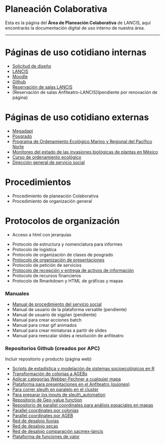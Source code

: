 # Planeación Colaborativa

Esta es la página del **Área de Planeación Colaborativa** de LANCIS, aquí encontrarás la documentación digital de uso interno de nuestra área.

* * *


# Páginas de uso cotidiano internas

- [Solicitud de diseño](https://docs.google.com/forms/d/e/1FAIpQLSfiIiApB2_MZ7rdXzqdCU5xLo7eGDBSzsUUbZYtQ-TJ4YcckQ/viewform)
- [LANCIS](http://lancis.ecologia.unam.mx/)
- [Moodle](http://aulas.mine.nu/recursos/login/index.php)
- [Github](https://github.com/lancis-apc/planeacion-colaborativa)
- [Reservación de salas LANCIS](http://web.ecologia.unam.mx/index.php/asuntos-internos/206-reservacion-de-aulas)
- [Reservación de salas Anfiteatro-LANCIS](pendiente por renovación de página)

# Páginas de uso cotidiano externas
- [Megadapt](http://megadapt.weebly.com)
- [Posgrado](http://sostenibilidad.posgrado.unam.mx/)
- [Programa de Ordenamiento Ecológico Marino y Regional del Pacífico Norte](http://magrat.mine.nu:8080/Versatile/)
- [Monitoreo del estado de las invasiones biológicas de plantas en México](http://www.unibio.unam.mx/invasoras/)
- [Curso de ordenamiento ecológico](http://kinet.cuaed.unam.mx/educacion_continua/ordenamiento_ecologico/)
- [Dirección general de servicio social](https://www.siass.unam.mx/programa/13477)

# Procedimientos

* Procedimiento de planeación Colaborativa
* Procedimiento de organización general

# Protocolos de organización
- Acceso a html con jerarquías
* Protocolo de estructura y nomenclatura para informes
* Protocolo de logística
* Protocolo de organización de clases de posgrado
* [Protocolo de organización de presentaciones](https://github.com/lancis-apc/planeacion-colaborativa/blob/master/Protocolo%20de%20presentaciones/README.md)
* Protocolo de petición de servicios
* [Protocolo de recepción y entrega de activos de información](https://github.com/lancis-apc/planeacion-colaborativa/blob/master/lancis_fed_pcr.md)
* Protocolo de recursos financieros
* Protocolo de Rmarkdown y HTML de gráficas y mapas

### Manuales
* [Manual de procedimiento del servicio social](https://github.com/lancis-apc/planeacion-colaborativa/blob/master/manual_servicio_social.md)
* Manual de usuario de la plataforma versatile (pendiente)
* Manual de usuario de sigplan (pendiente)
* Manual para crear acciones batch
* Manual para crear gif animados
* Manual para crear miniaturas a partir de slides
* Manual para reescalar slides a resolución de anfiteatro

### Repositorios Github (creados por APC)
Incluir repositorio y producto (página web)
- [Scripts de estadística y modelación de sistemas socioecológicos en R](https://github.com/sostenibilidad-unam/Estadistica_Modelacion_Sistemas_Socioecologicos_R)
- [Transformación de colonias a AGEBs](https://github.com/sostenibilidad-unam/colonias_to_agebs)
- [Aplicar categorías Webber-Fechner a cualquier mapa](https://github.com/sostenibilidad-unam/wf_categories)
- [Plataforma para presentaciones en el Anfiteatro (guiones)](https://github.com/sostenibilidad-unam/boundary_object)
- [Para correr sleuth en paralelo en el cluster](https://github.com/sostenibilidad-unam/sleuth_automation)
- [Para preparar los inputs de sleuth_automation](https://github.com/sostenibilidad-unam/slueth_inputs)
- [Repositorio de Geo-value function](https://github.com/sostenibilidad-unam/geo-value-function)
- [Repositorio de parallel coordinates para análisis espaciales en mapas](https://github.com/sostenibilidad-unam/geo-value-function)
- [Parallel coordinates por colonias](http://pc.magrat.mine.nu/parallel_coordinates_maps/bc81f943e30eb935c47d169bc9910e10)
- [Parallel coordinates por AGEB](http://pc.magrat.mine.nu/parallel_coordinates_maps/5c4e14c30a705b3386bbe6318846ed53)
- [Red de desalojo lluvias](http://magrat.mine.nu/~fidel/lluvias/#11/19.3951/-99.1319)
- [Red de desalojo secas](http://magrat.mine.nu/~fidel/secas/#11/19.3951/-99.1324)
- [Red de desalojo comparación sacmex-lancis](http://magrat.mine.nu/~fidel/comparacion/#12/19.3759/-99.1066)
- [Plataforma de funciones de valor](http://gvf.magrat.mine.nu/elevacion/gaussian/)
